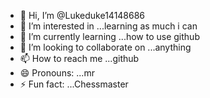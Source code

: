 - 👋 Hi, I’m @Lukeduke14148686
- 👀 I’m interested in ...learning as much i can
- 🌱 I’m currently learning ...how to use github
- 💞️ I’m looking to collaborate on ...anything 
- 📫 How to reach me ...github
- 😄 Pronouns: ...mr
- ⚡ Fun fact: ...Chessmaster 

<!---
Lukeduke14148686/Lukeduke14148686 is a ✨ special ✨ repository because its `README.md` (this file) appears on your GitHub profile.
You can click the Preview link to take a look at your changes.
--->
